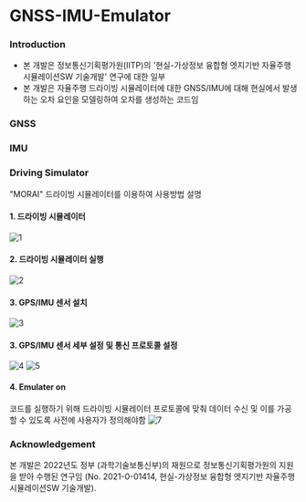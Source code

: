 # GNSS-IMU-Emulator

### Introduction
- 본 개발은 정보통신기획평가원(IITP)의 '현실-가상정보 융합형 엣지기반 자율주행 시뮬레이션SW 기술개발' 연구에 대한 일부 
- 본 개발은 자율주행 드라이빙 시뮬레이터에 대한 GNSS/IMU에 대해 현실에서 발생하는 오차 요인을 모델링하여 오차를 생성하는 코드임 


### GNSS


### IMU 

### Driving Simulator

"MORAI" 드라이빙 시뮬레이터를 이용하여 사용방법 설명

#### 1. 드라이빙 시뮬레이터
![1](https://user-images.githubusercontent.com/80453237/206969052-007d314a-7f73-44a5-90f6-284785d709c6.JPG)

#### 2. 드라이빙 시뮬레이터 실행
![2](https://user-images.githubusercontent.com/80453237/206969229-56206e63-b988-435c-87e3-e08c9b8c0cf8.JPG)

#### 3. GPS/IMU 센서 설치
![3](https://user-images.githubusercontent.com/80453237/206969277-1e653d75-9060-47b3-90ec-25cf735da4d4.JPG)

#### 3. GPS/IMU 센서 세부 설정 및 통신 프로토콜 설정
![4](https://user-images.githubusercontent.com/80453237/206969465-2dd7075c-ee1f-454b-8363-168573ab6d68.JPG)
![5](https://user-images.githubusercontent.com/80453237/206969468-e8abb951-9b50-40e9-9dc1-e268b07dfb92.JPG)
 
 #### 4. Emulater on
 코드를 실행하기 위해 드라이빙 시뮬레이터 프로토콜에 맞춰 데이터 수신 및 이를 가공할 수 있도록 사전에 사용자가 정의해야함 
 ![7](https://user-images.githubusercontent.com/80453237/206980723-50dac708-de24-48c4-b3bd-49fd93e7c873.JPG)

### Acknowledgement
본 개발은 2022년도 정부 (과학기술보통신부)의 재원으로 정보통신기획평가원의 지원을 받아 수행된 연구임 (No. 2021-0-01414, 현실-가상정보 융합형 엣지기반 자율주행 시뮬레이션SW 기술개발).
 

